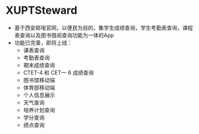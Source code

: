 # XUPTSteward
+ 基于西安邮电官网，以便民为目的，集学生成绩查询，学生考勤表查询，课程表查询以及图书借阅查询功能为一体的App
+ 功能已完善，即将上线：
   + 课表查询
   + 考勤表查询
   + 期末成绩查询
   + CTET-4 和 CET— 6 成绩查询
   + 图书馆移动端
   + 体育部移动端
   + 个人信息展示
   + 天气查询
   + 培养计划查询
   + 学分查询
   + 绩点查询

